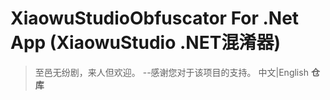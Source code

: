 # XiaowuStudioObfuscator For .Net App (XiaowuStudio .NET混淆器)
>至邑无纷剧，来人但欢迎。 --感谢您对于该项目的支持。
中文|English
**仓库**
